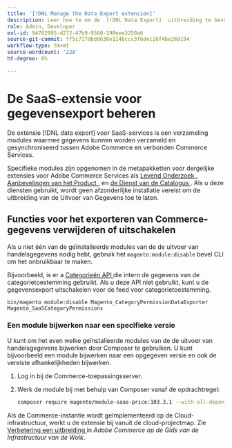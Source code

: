 ```yaml
---
title: '[!DNL Manage the Data Export extension]'
description: Leer hoe te om de  [!DNL Data Export]  uitbreiding te bevorderen en de diensten van de gegevensuitvoer te verwijderen of onbruikbaar te maken die niet worden vereist.
role: Admin, Developer
exl-id: 94702995-d272-47b9-9560-198eee3250a6
source-git-commit: ff5c717dbdd638e114bccc3f6dec26f4be269194
workflow-type: tm+mt
source-wordcount: '228'
ht-degree: 0%

---
```


# De SaaS-extensie voor gegevensexport beheren

De extensie [!DNL data export] voor SaaS-services is een verzameling modules waarmee gegevens kunnen worden verzameld en gesynchroniseerd tussen Adobe Commerce en verbonden Commerce Services.

Specifieke modules zijn opgenomen in de metapakketten voor dergelijke extensies voor Adobe Commerce Services
als [ Levend Onderzoek ](/help/live-search/overview.md), [ Aanbevelingen van het Product ](/help/product-recommendations/overview.md), en [ de Dienst van de Catalogus ](/help/catalog-service/overview.md). Als u deze diensten gebruikt, wordt geen afzonderlijke installatie vereist om de uitbreiding van de Uitvoer van Gegevens toe te laten.

## Functies voor het exporteren van Commerce-gegevens verwijderen of uitschakelen

Als u niet één van de geïnstalleerde modules van de de uitvoer van handelsgegevens nodig hebt, gebruik het `magento:module:disable` bevel CLI om het onbruikbaar te maken.

Bijvoorbeeld, is er a [ Categorieën API ](https://developer.adobe.com/commerce/webapi/graphql/schema/catalog-service/queries/categories/) die intern de gegevens van de categorietoestemming gebruikt. Als u deze API niet gebruikt, kunt u de gegevensexport uitschakelen voor de feed voor categorietoestemming.

```shell script
bin/magento module:disable Magento_CategoryPermissionDataExporter Magento_SaaSCategoryPermissions
```

### Een module bijwerken naar een specifieke versie

U kunt om het even welke geïnstalleerde modules van de de uitvoer van handelsgegevens bijwerken door Composer te gebruiken. U kunt bijvoorbeeld een module bijwerken naar een opgegeven versie en ook de vereiste afhankelijkheden bijwerken.

1. Log in bij de Commerce-toepassingsserver.

1. Werk de module bij met behulp van Composer vanaf de opdrachtregel:

   ```bash
   composer require magento/module-saas-price:103.3.1 --with-all-dependencies
   ```

Als de Commerce-instantie wordt geïmplementeerd op de Cloud-infrastructuur, werkt u de extensie bij vanuit de cloud-projectmap. Zie [ Verbetering een uitbreiding ](https://experienceleague.adobe.com/nl/docs/commerce-cloud-service/user-guide/configure-store/extensions#upgrade-an-extension) in _Adobe Commerce op de Gids van de Infrastructuur van de Wolk_.
